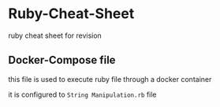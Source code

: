 # Ruby-Cheat-Sheet
ruby cheat sheet for revision

## Docker-Compose file
this file is used to execute ruby file through a docker container

it is configured to `String Manipulation.rb` file